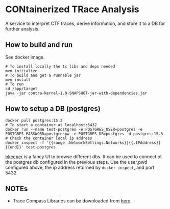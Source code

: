 # CONtainerized TRace Analysis

A service to interpret CTF traces, derive information, and store it to
a DB for further analysis.

## How to build and run

See docker image.

```
# To install locally the tc libs and deps needed
mvn initialize
# To build and get a runnable jar
mvn install
# To run
cd /app/target
java -jar contra-kernel-1.0-SNAPSHOT-jar-with-dependencies.jar
```

## How to setup a DB (postgres)

```
docker pull postgres:15.3
# To start a container at localhost:5432
docker run --name test-postgres -e POSTGRES_USER=postgres -e POSTGRES_PASSWORD=postgrespw -e POSTGRES_DB=postgres -d postgres:15.3
# Check the container local ip address
docker inspect -f '{{range .NetworkSettings.Networks}}{{.IPAddress}}{{end}}' test-postgres
```

[bkeeper][bkeeper] is a fancy UI to browse different dbs.
It can be used to connect ot the postgres db configured in the previous
steps. Use the user,pwd configured above, the ip address returned by
```docker inspect```, and port 5432.

## NOTEs

- Trace Compass Libraries can be downloaded from [here][tc-libs].

[tc-libs]:https://download.eclipse.org/tracecompass/stable/repository/plugins/
[bkeeper]:https://github.com/beekeeper-studio/beekeeper-studio
